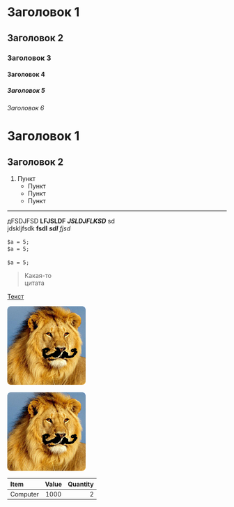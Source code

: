 # Заголовок 1
## Заголовок 2
### Заголовок 3
#### Заголовок 4
##### Заголовок 5
###### Заголовок 6

Заголовок 1
=

Заголовок 2
-

1. Пункт
    * Пункт
    - Пункт
    + Пункт


***

дFSDJFSD __LFJSLDF__ ___JSLDJFLKSD___ sd  
jdskljfsdk **fsdl** ***sdl*** _fjsd_

```
$a = 5;
$a = 5;
```
`$a = 5;`

>Какая-то  
цитата

[Текст](#)

![Лев усатый](img/Лев_усатый.png)

[![Лев усатый](img/Лев_усатый.png)](#)

Item     | Value | Quantity
:------  |:-----:| -------:
Computer | 1000  | 2